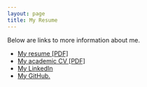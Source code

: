 ```yaml
---
layout: page
title: My Resume
---
```


<!-- Text stuff -->
<p>Below are links to more information about me.</p>
<ul>
<li><a href="https://maciejkos.github.io/assets/documents/Maciej Kos - resume - 2018.pdf">My resume [PDF]</a></li>
<li><a href="https://maciejkos.github.io/assets/documents/Maciej Kos - academic cv - 2018.pdf">My academic CV [PDF]</a></li>
<li><a href="https://www.linkedin.com/in/maciejkos/">My LinkedIn</a></li>
<li><a href="https://github.com/maciejkos">My GitHub.</a></li>
</ul>
